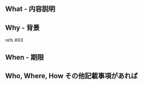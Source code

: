 ## What - 内容説明

## Why - 背景

refs #XX

## When - 期限

## Who, Where, How その他記載事項があれば
<!-- 挙動を変更した箇所や、別のセットアップが必要な場合は記述 -->

